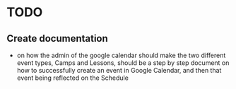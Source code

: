 # TODO

## Create documentation 
- on how the admin of the google calendar should make the two different event types, Camps and Lessons, should be a step by step document on how to successfully create an event in Google Calendar, and then that event being reflected on the Schedule

